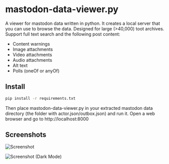 # mastodon-data-viewer.py

A viewer for mastodon data written in python. It creates a local server that you can use to browse the data. Designed for large (>40,000) toot archives. Support full text search and the following post content:

* Content warnings
* Image attachments
* Video attachments
* Audio attachments
* Alt text
* Polls (oneOf or anyOf)

## Install

```bash
pip install -r requirements.txt
```

Then place mastodon-data-viewer.py in your extracted mastodon data directory (the folder with actor.json/outbox.json) and run it. Open a web browser and go to http://localhost:8000

## Screenshots

![Screenshot](screenshot.png?raw=true)

![Screenshot (Dark Mode)](screenshot_dark.png?raw=true)